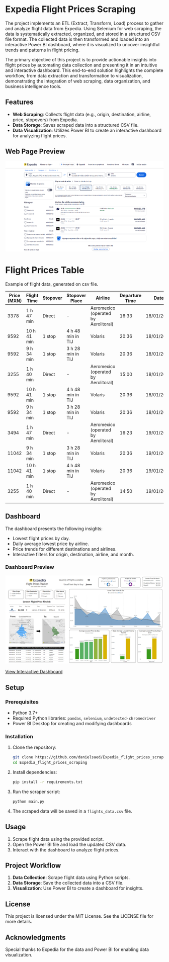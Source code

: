 # Expedia Flight Prices Scraping

The project implements an ETL (Extract, Transform, Load) process to gather and analyze flight data from Expedia. Using Selenium for web scraping, the data is systematically extracted, organized, and stored in a structured CSV file format. The collected data is then transformed and loaded into an interactive Power BI dashboard, where it is visualized to uncover insightful trends and patterns in flight pricing.

The primary objective of this project is to provide actionable insights into flight prices by automating data collection and presenting it in an intuitive and interactive dashboard. This end-to-end solution highlights the complete workflow, from data extraction and transformation to visualization, demonstrating the integration of web scraping, data organization, and business intelligence tools.

## Features
- **Web Scraping**: Collects flight data (e.g., origin, destination, airline, price, stopovers) from Expedia.
- **Data Storage**: Saves scraped data into a structured CSV file.
- **Data Visualization**: Utilizes Power BI to create an interactive dashboard for analyzing flight prices.

## Web Page Preview

![Dashboard Screenshot](https://github.com/danielsaed/Expedia_flight_prices_scraping/blob/Development-using-undetected_chromedriver/.github/img/Expedia_web.png?raw=true)

# Flight Prices Table

Example of flight data, generated on csv file.

| **Price (MXN)** | **Flight Time** | **Stopover** | **Stopover Place**       | **Airline**                                                   | **Departure Time** | **Date**      | **Destination**      | **Origin**          | **Flight Type** | **Class**   |
|------------------|-----------------|--------------|--------------------------|-------------------------------------------------------------|--------------------|---------------|-----------------------|---------------------|-----------------|-------------|
| 3378             | 1 h 47 min     | Direct       | -                        | Aeromexico (operated by Aerolitoral)                        | 16:33             | 18/01/2025   | Ciudad de México     | Tepic               | Day flight      | Economic    |
| 9592             | 10 h 41 min    | 1 stop       | 4 h 48 min in TIJ        | Volaris                                                     | 20:36             | 18/01/2025   | Ciudad de México     | Tepic               | Night flight    | Economic    |
| 9592             | 9 h 34 min     | 1 stop       | 3 h 28 min in TIJ        | Volaris                                                     | 20:36             | 18/01/2025   | Ciudad de México     | Tepic               | Night flight    | Economic    |
| 3255             | 1 h 40 min     | Direct       | -                        | Aeromexico (operated by Aerolitoral)                        | 15:00             | 18/01/2025   | Tepic               | Ciudad de México    | Day flight      | Economic    |
| 9592             | 10 h 41 min    | 1 stop       | 4 h 48 min in TIJ        | Volaris                                                     | 20:36             | 18/01/2025   | Ciudad de México     | Tepic               | Night flight    | Economic    |
| 9592             | 9 h 34 min     | 1 stop       | 3 h 28 min in TIJ        | Volaris                                                     | 20:36             | 18/01/2025   | Ciudad de México     | Tepic               | Night flight    | Economic    |
| 3494             | 1 h 47 min     | Direct       | -                        | Aeromexico (operated by Aerolitoral)                        | 16:23             | 19/01/2025   | Ciudad de México     | Tepic               | Day flight      | Economic    |
| 11042            | 9 h 34 min     | 1 stop       | 3 h 28 min in TIJ        | Volaris                                                     | 20:36             | 19/01/2025   | Ciudad de México     | Tepic               | Night flight    | Economic    |
| 11042            | 10 h 41 min    | 1 stop       | 4 h 48 min in TIJ        | Volaris                                                     | 20:36             | 19/01/2025   | Ciudad de México     | Tepic               | Night flight    | Economic    |
| 3255             | 1 h 40 min     | Direct       | -                        | Aeromexico (operated by Aerolitoral)                        | 14:50             | 19/01/2025   | Tepic               | Ciudad de México    | Day flight      | Economic    |

## Dashboard
The dashboard presents the following insights:
- Lowest flight prices by day.
- Daily average lowest price by airline.
- Price trends for different destinations and airlines.
- Interactive filters for origin, destination, airline, and month.

### Dashboard Preview
![Dashboard Screenshot](https://github.com/danielsaed/Expedia_flight_prices_scraping/blob/Development-using-undetected_chromedriver/.github/img/Expedia_flight_dasboard.png?raw=true)

[View Interactive Dashboard](https://app.powerbi.com/view?r=eyJrIjoiYjI4ZjI4MjEtNDcwNC00N2RiLWFjNjMtZGY2YTc1YmI3NGUyIiwidCI6IjZjMGMxMTZhLWJmOGItNDc4My04NjI3LTNjZTVmMDE0MjhlNCIsImMiOjR9)

## Setup
### Prerequisites
- Python 3.7+
- Required Python libraries: `pandas`, `selenium`, `undetected-chromedriver`
- Power BI Desktop for creating and modifying dashboards

### Installation
1. Clone the repository:
   ```bash
   git clone https://github.com/danielsaed/Expedia_flight_prices_scraping.git
   cd Expedia_flight_prices_scraping
   ```
2. Install dependencies:
   ```bash
   pip install -r requirements.txt
   ```
3. Run the scraper script:
   ```bash
   python main.py
   ```
4. The scraped data will be saved in a `flights_data.csv` file.

## Usage
1. Scrape flight data using the provided script.
2. Open the Power BI file and load the updated CSV data.
3. Interact with the dashboard to analyze flight prices.

## Project Workflow
1. **Data Collection**: Scrape flight data using Python scripts.
2. **Data Storage**: Save the collected data into a CSV file.
3. **Visualization**: Use Power BI to create a dashboard for insights.

## License
This project is licensed under the MIT License. See the LICENSE file for more details.

## Acknowledgments
Special thanks to Expedia for the data and Power BI for enabling data visualization.


